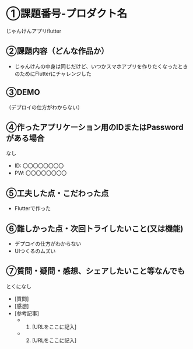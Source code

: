 # ①課題番号-プロダクト名

じゃんけんアプリflutter

## ②課題内容（どんな作品か）

- じゃんけんの中身は同じだけど、いつかスマホアプリを作りたくなったときのためにFlutterにチャレンジした

## ③DEMO

（デプロイの仕方がわからない）

## ④作ったアプリケーション用のIDまたはPasswordがある場合

なし
- ID: 〇〇〇〇〇〇〇〇
- PW: 〇〇〇〇〇〇〇〇

## ⑤工夫した点・こだわった点

- Flutterで作った

## ⑥難しかった点・次回トライしたいこと(又は機能)

- デプロイの仕方がわからない
- UIつくるのムズい

## ⑦質問・疑問・感想、シェアしたいこと等なんでも

とくになし
- [質問]
- [感想]
- [参考記事]
  - 1. [URLをここに記入]
  - 2. [URLをここに記入]
